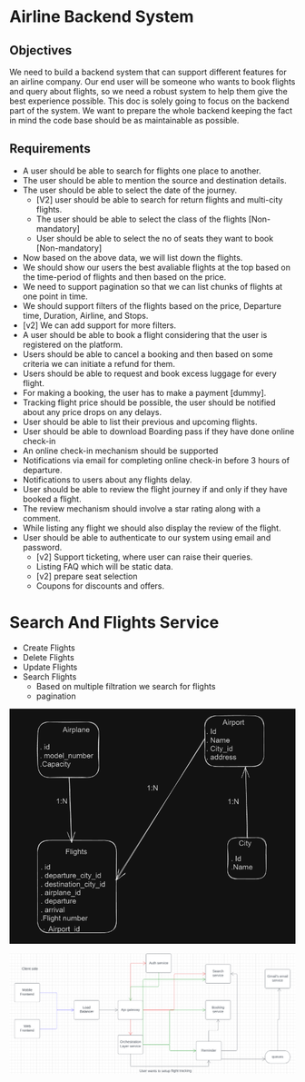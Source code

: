 # Airline Backend System

## Objectives

We need to build a backend system that can support different features for an airline company. Our end user will be someone who wants to book flights and query about flights, so we need a robust system to help them give the best experience possible. This doc is solely going to focus on the backend part of the system. We want to prepare the whole backend
keeping the fact in mind the code base should be as maintainable as possible.

## Requirements

- A user should be able to search for flights one place to another.
- The user should be able to mention the source and destination details.
- The user should be able to select the date of the journey.
  - [V2] user should be able to search for return flights and multi-city flights.
  - The user should be able to select the class of the flights [Non-mandatory]
  - User should be able to select the no of seats they want to book [Non-mandatory]
- Now based on the above data, we will list down the flights.
- We should show our users the best avaliable flights at the top based on the time-period of flights and then based on the price.
- We need to support pagination so that we can list chunks of flights at one point in time.
- We should support filters of the flights based on the price, Departure time, Duration, Airline, and Stops.
- [v2] We can add support for more filters.
- A user should be able to book a flight considering that the user is registered on the platform.
- Users should be able to cancel a booking and then based on some criteria we can initiate a refund for them.
- Users should be able to request and book excess luggage for every flight.
- For making a booking, the user has to make a payment [dummy].
- Tracking flight price should be possible, the user should be notified about any price drops on any delays.
- User should be able to list their previous and upcoming flights.
- User should be able to download Boarding pass if they have done online check-in
- An online check-in mechanism should be supported
- Notifications via email for completing online check-in before 3 hours of departure.
- Notifications to users about any flights delay.
- User should be able to review the flight journey if and only if they have booked a flight.
- The review mechanism should involve a star rating along with a comment.
- While listing any flight we should also display the review of the flight.
- User should be able to authenticate to our system using email and password.
  - [v2] Support ticketing, where user can raise their queries.
  - Listing FAQ which will be static data.
  - [v2] prepare seat selection
  - Coupons for discounts and offers.

# Search And Flights Service

- Create Flights
- Delete Flights
- Update Flights
- Search Flights
  - Based on multiple filtration we search for flights
  - pagination
  
![alt text](./airline_image.png)

![alt text](./airline-image.png)
